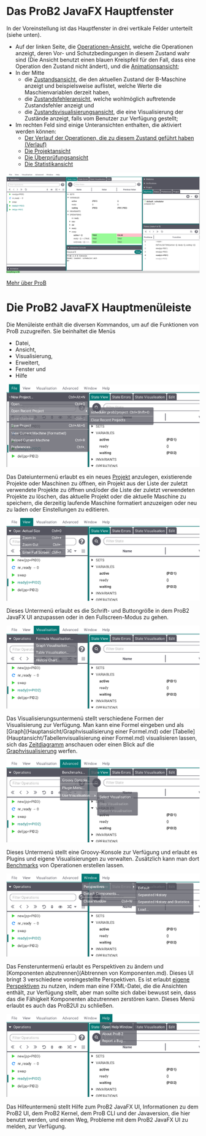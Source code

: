 # Das ProB2 JavaFX Hauptfenster

In der Voreinstellung ist das Hauptfenster in drei vertikale Felder unterteilt (siehe unten).

* Auf der linken Seite, die [Operationen-Ansicht](Operationen.md), welche die Operationen anzeigt, deren Vor- und Schutzbedingungen in diesem Zustand wahr sind (Die Ansicht benutzt einen blauen Kreispfeil für den Fall, dass eine Operation den Zustand nicht ändert), und die [Animationsansicht](Animation.md);
* In der Mitte
	* die [Zustandsansicht](Hauptansicht/Zustandsansicht.md), die den aktuellen Zustand der B-Maschine anzeigt und beispielsweise auflistet, welche Werte die Maschienvariablen derzeit haben,
	* die [Zustandsfehleransicht](Hauptansicht/Zustandsfehler.md), welche wohlmöglich auftretende Zustandsfehler anzeigt und 
	* die [Zustandsvisualisierungsansicht](Hauptansicht/Zustandsvisualisierung.md), die eine Visualisierung der Zustände anzeigt, falls vom Benutzer zur Verfügung gestellt;
* Im rechten Feld sind einige Unteransichten enthalten, die aktiviert werden können:
	* [Der Verlauf der Operationen, die zu diesem Zustand geführt haben (Verlauf)](Verlauf.md)
	* [Die Projektansicht](Projekt.md)
	* [Die Überprüfungsansicht](Überprüfungen.md)
	* [Die Statistikansicht](Statistik.md)

![ProB2 JavaFX UI Übersicht](../screenshots/Overview.png)

[Mehr über ProB](https://www3.hhu.de/stups/prob/index.php/Main_Page)

# Die ProB2 JavaFX Hauptmenüleiste

Die Menüleiste enthält die diversen Kommandos, um auf die Funktionen von ProB zuzugreifen. Sie beinhaltet die Menüs
* Datei,
* Ansicht,
* Visualisierung,
* Erweitert,
* Fenster und
* Hilfe

![Dateimenü](../screenshots/Menu/File.png)

Das Dateiuntermenü erlaubt es ein neues [Projekt](Projekt.md) anzulegen, existierende Projekte oder Maschinen zu öffnen, ein Projekt aus der Liste der zuletzt verwendete Projekte zu öffnen und/oder die Liste der zuletzt verwendeten Projekte zu löschen, das aktuelle Projekt oder die aktuelle Maschine zu speichern, die derzeitig laufende Maschine formatiert anzuzeigen oder neu zu laden oder Einstellungen zu editieren.

![Ansichtsmenü](../screenshots/Menu/View.png)

Dieses Untermenü erlaubt es die Schrift- und Buttongröße in dem ProB2 JavaFX UI anzupassen oder in den Fullscreen-Modus zu gehen. 

![Visualisierungsmenü](../screenshots/Menu/Visualisation.png)

Das Visualisierungsuntermenü stellt verschiedene Formen der Visualisierung zur Verfügung. Man kann eine Formel eingeben und als [Graph](Hauptansicht/Graphvisualisierung einer Formel.md) oder [Tabelle](Hauptansicht/Tabellenvisualisierung einer Formel.md) visualisieren lassen, sich das [Zeitdiagramm](Zeitdiagramm.md) anschauen oder einen Blick auf die [Graphvisualisierung](Graphvisualisierung.md) werfen.

![Weitere-Optionen-Menü](../screenshots/Menu/Advanced.png)

Dieses Untermenü stellt eine Groovy-Konsole zur Verfügung und erlaubt es Plugins und eigene Visualisierungen zu verwalten. Zusätzlich kann man dort [Benchmarks](Benchmarks.md) von Operationen erstellen lassen.

![Fenster-Menü](../screenshots/Menu/Window.png)

Das Fensteruntermenü erlaubt es Perspektiven zu ändern und [Komponenten abzutrennen](Abtrennen von Komponenten.md). Dieses UI bringt 3 verschiedene voreingestellte Perspektiven. Es ist erlaubt [eigene Perspektiven](Perspektiven.md) zu nutzen, indem man eine FXML-Datei, die die Ansichten enthält, zur Verfügung stellt, aber man sollte sich dabei bewusst sein, dass das die Fähigkeit Komponenten abzutrennen zerstören kann. Dieses Menü erlaubt es auch das ProB2UI zu schließen.

![Hilfemenü](../screenshots/Menu/Help.png)

Das Hilfeuntermenü stellt Hilfe zum ProB2 JavaFX UI, Informationen zu dem ProB2 UI, dem ProB2 Kernel, dem ProB CLI und der Javaversion, die hier benutzt werden, und einen Weg, Probleme mit dem ProB2 JavaFX UI zu melden, zur Verfügung.

